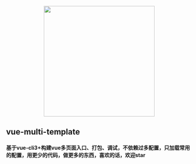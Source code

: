 <p align="center">
    <a href="http://www.maxiaoqu.com/">
        <img width="300" src="http://www.maxiaoqu.com/maxiaoqu.png">
    </a>
</p>

<h2>
    vue-multi-template
    <h4>基于vue-cli3+构建vue多页面入口、打包、调试，不依赖过多配置，只加载常用的配置，用更少的代码，做更多的东西，喜欢的话，欢迎star</h4>
</h2>